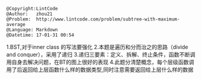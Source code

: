 ```
@Copyright:LintCode
@Author:   zhou21
@Problem:  http://www.lintcode.com/problem/subtree-with-maximum-average
@Language: Markdown
@Datetime: 17-01-31 00:54
```

1.BST,对于inner class 的写法要强化
2.本题是遍历和分而治之的思路（divide and conquer），采用了递归
3.递归三要素：定义、拆解、终止条件，函数不断调用自身去解决问题，在BT的图上很好的表现
4.此题分清楚概念，每个层级函数调用了后返回给上层函数什么样的数据类型,同时注意需要返回给上层什么样的数据